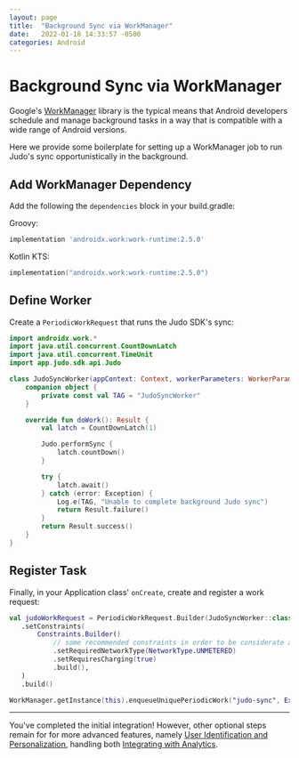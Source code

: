 ```yaml
---
layout: page
title:  "Background Sync via WorkManager"
date:   2022-01-18 14:33:57 -0500
categories: Android
---
```

 # Background Sync via WorkManager

Google's [WorkManager](https://developer.android.com/topic/libraries/architecture/workmanager) library is the typical means that Android developers schedule and manage background tasks in a way that is compatible with a wide range of Android versions.

Here we provide some boilerplate for setting up a WorkManager job to run Judo's sync opportunistically in the background.

## Add WorkManager Dependency

Add the following the `dependencies` block in your build.gradle:

Groovy:

```groovy
implementation 'androidx.work:work-runtime:2.5.0'
```

Kotlin KTS:

```kotlin
implementation("androidx.work:work-runtime:2.5.0")
```

## Define Worker

Create a `PeriodicWorkRequest` that runs the Judo SDK's sync:

```kotlin
import androidx.work.*
import java.util.concurrent.CountDownLatch
import java.util.concurrent.TimeUnit
import app.judo.sdk.api.Judo

class JudoSyncWorker(appContext: Context, workerParameters: WorkerParameters): Worker(appContext, workerParameters) {
    companion object {
        private const val TAG = "JudoSyncWorker"
    }

    override fun doWork(): Result {
        val latch = CountDownLatch(1)

        Judo.performSync {
            latch.countDown()
        }

        try {
            latch.await()
        } catch (error: Exception) {
            Log.e(TAG, "Unable to complete background Judo sync")
            return Result.failure()
        }
        return Result.success()
    }
}
```

 ## Register Task

 Finally, in your Application class' `onCreate`, create and register a work request:

 ```kotlin
 val judoWorkRequest = PeriodicWorkRequest.Builder(JudoSyncWorker::class.java, 1, TimeUnit.HOURS)
    .setConstraints(
        Constraints.Builder()
            // some recommended constraints in order to be considerate about the user's battery and network.
            .setRequiredNetworkType(NetworkType.UNMETERED)
            .setRequiresCharging(true)
            .build(),
    )
    .build()

WorkManager.getInstance(this).enqueueUniquePeriodicWork("judo-sync", ExistingPeriodicWorkPolicy.REPLACE, judoWorkRequest)

 ```

---

You've completed the initial integration!  However, other optional steps remain for for more advanced features, namely [User Identification and Personalization](User-Identification-and-Personalization), handling both [Integrating with Analytics](Integrating-with-Analytics).